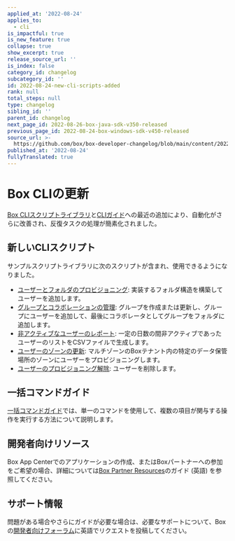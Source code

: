 ```yaml
---
applied_at: '2022-08-24'
applies_to:
  - cli
is_impactful: true
is_new_feature: true
collapse: true
show_excerpt: true
release_source_url: ''
is_index: false
category_id: changelog
subcategory_id: ''
id: 2022-08-24-new-cli-scripts-added
rank: null
total_steps: null
type: changelog
sibling_id: ''
parent_id: changelog
next_page_id: 2022-08-26-box-java-sdk-v350-released
previous_page_id: 2022-08-24-box-windows-sdk-v450-released
source_url: >-
  https://github.com/box/box-developer-changelog/blob/main/content/2022/08-24-new-cli-scripts-added.md
published_at: '2022-08-24'
fullyTranslated: true
---
```

# Box CLIの更新

[Box CLIスクリプトライブラリ][1]と[CLIガイド][2]への最近の追加により、自動化がさらに改善され、反復タスクの処理が簡素化されました。

<!-- more -->

## 新しいCLIスクリプト

サンプルスクリプトライブラリに次のスクリプトが含まれ、使用できるようになりました。

* [ユーザーとフォルダのプロビジョニング][3]: 実装するフォルダ構造を構築してユーザーを追加します。
* [グループとコラボレーションの管理][4]: グループを作成または更新し、グループにユーザーを追加して、最後にコラボレータとしてグループをフォルダに追加します。
* [非アクティブなユーザーのレポート][5]: 一定の日数の間非アクティブであったユーザーのリストをCSVファイルで生成します。
* [ユーザーのゾーンの更新][6]: マルチゾーンのBoxテナント内の特定のデータ保管場所のゾーンにユーザーをプロビジョニングします。
* [ユーザーのプロビジョニング解除][7]: ユーザーを削除します。

## 一括コマンドガイド

[一括コマンドガイド][8]では、単一のコマンドを使用して、複数の項目が関与する操作を実行する方法について説明します。

## 開発者向けリソース

Box App Centerでのアプリケーションの作成、またはBoxパートナーへの参加をご希望の場合、詳細については[Box Partner Resources][9]のガイド (英語) を参照してください。

## サポート情報

問題がある場合やさらにガイドが必要な場合は、必要なサポートについて、Boxの[開発者向けフォーラム][10]に英語でリクエストを投稿してください。

[1]: g://cli/scripts

[2]: g://cli/cli-docs

[3]: g://cli/scripts/provision-users-folders

[4]: g://cli/scripts/manage-groups-collaborations

[5]: g://cli/scripts/report-inactive-users

[6]: g://cli/scripts/user-zones-mass-update

[7]: g://cli/scripts/deprovision-users

[8]: g://cli/cli-docs/bulk-commands

[9]: https://support.box.com/hc/en-us/community/topics/360001932973-Platform-and-Developer-Forum

[10]: https://support.box.com/hc/en-us/sections/360009473734-Box-Partner-Resources
